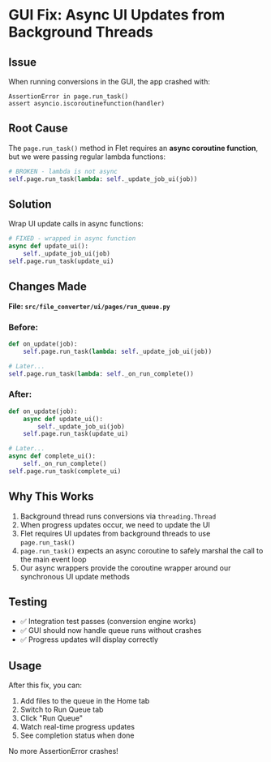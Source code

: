 # GUI Fix: Async UI Updates from Background Threads

## Issue
When running conversions in the GUI, the app crashed with:
```
AssertionError in page.run_task()
assert asyncio.iscoroutinefunction(handler)
```

## Root Cause
The `page.run_task()` method in Flet requires an **async coroutine function**, but we were passing regular lambda functions:

```python
# BROKEN - lambda is not async
self.page.run_task(lambda: self._update_job_ui(job))
```

## Solution
Wrap UI update calls in async functions:

```python
# FIXED - wrapped in async function
async def update_ui():
    self._update_job_ui(job)
self.page.run_task(update_ui)
```

## Changes Made

**File: `src/file_converter/ui/pages/run_queue.py`**

### Before:
```python
def on_update(job):
    self.page.run_task(lambda: self._update_job_ui(job))

# Later...
self.page.run_task(lambda: self._on_run_complete())
```

### After:
```python
def on_update(job):
    async def update_ui():
        self._update_job_ui(job)
    self.page.run_task(update_ui)

# Later...
async def complete_ui():
    self._on_run_complete()
self.page.run_task(complete_ui)
```

## Why This Works
1. Background thread runs conversions via `threading.Thread`
2. When progress updates occur, we need to update the UI
3. Flet requires UI updates from background threads to use `page.run_task()`
4. `page.run_task()` expects an async coroutine to safely marshal the call to the main event loop
5. Our async wrappers provide the coroutine wrapper around our synchronous UI update methods

## Testing
- ✅ Integration test passes (conversion engine works)
- ✅ GUI should now handle queue runs without crashes
- ✅ Progress updates will display correctly

## Usage
After this fix, you can:
1. Add files to the queue in the Home tab
2. Switch to Run Queue tab
3. Click "Run Queue"
4. Watch real-time progress updates
5. See completion status when done

No more AssertionError crashes!

